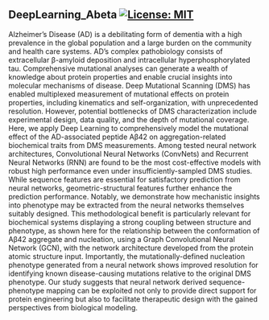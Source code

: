 ## DeepLearning_Abeta [![License: MIT](https://img.shields.io/badge/License-MIT-yellow.svg)](https://github.com/gamazonlab/DeepLearning_Abeta/blob/master/LICENSE)

Alzheimer’s Disease (AD) is a debilitating form of dementia with a high prevalence in the global population and a large burden on the community and health care systems. AD’s complex pathobiology consists of extracellular β-amyloid deposition and intracellular hyperphosphorylated tau. Comprehensive mutational analyses can generate a wealth of knowledge about protein properties and enable crucial insights into molecular mechanisms of disease. Deep Mutational Scanning (DMS) has enabled multiplexed measurement of mutational effects on protein properties, including kinematics and self-organization, with unprecedented resolution. However, potential bottlenecks of DMS characterization include experimental design, data quality, and the depth of mutational coverage. Here, we apply Deep Learning to comprehensively model the mutational effect of the AD-associated peptide Aβ42 on aggregation-related biochemical traits from DMS measurements. Among tested neural network architectures, Convolutional Neural Networks (ConvNets) and Recurrent Neural Networks (RNN) are found to be the most cost-effective models with robust high performance even under insufficiently-sampled DMS studies. While sequence features are essential for satisfactory prediction from neural networks, geometric-structural features further enhance the prediction performance. Notably, we demonstrate how mechanistic insights into phenotype may be extracted from the neural networks themselves suitably designed. This methodological benefit is particularly relevant for biochemical systems displaying a strong coupling between structure and phenotype, as shown here for the relationship between the conformation of Aβ42 aggregate and nucleation, using a Graph Convolutional Neural Network (GCN), with the network architecture developed from the protein atomic structure input. Importantly, the mutationally-defined nucleation phenotype generated from a neural network shows improved resolution for identifying known disease-causing mutations relative to the original DMS phenotype. Our study suggests that neural network derived sequence-phenotype mapping can be exploited not only to provide direct support for protein engineering but also to facilitate therapeutic design with the gained perspectives from biological modeling.
